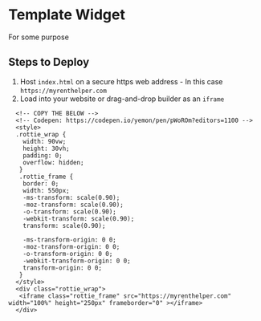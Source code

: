 # Template Widget
For some purpose

## Steps to Deploy
1. Host `index.html` on a secure https web address - In this case `https://myrenthelper.com` <br/>
2. Load into your website or drag-and-drop builder as an `iframe` <br/>

```
  <!-- COPY THE BELOW -->
  <!-- Codepen: https://codepen.io/yemon/pen/pWoROm?editors=1100 -->
  <style>
  .rottie_wrap {
    width: 90vw;
    height: 30vh;
    padding: 0;
    overflow: hidden;
   }
   .rottie_frame {
    border: 0;
    width: 550px;
    -ms-transform: scale(0.90);
    -moz-transform: scale(0.90);
    -o-transform: scale(0.90);
    -webkit-transform: scale(0.90);
    transform: scale(0.90);

    -ms-transform-origin: 0 0;
    -moz-transform-origin: 0 0;
    -o-transform-origin: 0 0;
    -webkit-transform-origin: 0 0;
    transform-origin: 0 0;
   }
  </style>
  <div class="rottie_wrap">
   <iframe class="rottie_frame" src="https://myrenthelper.com" width="100%" height="250px" frameborder="0" ></iframe>
  </div>
```
